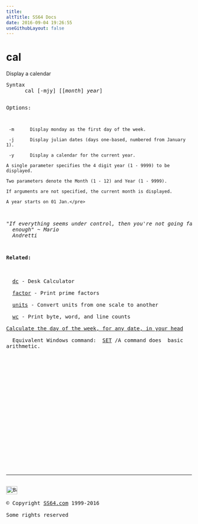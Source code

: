 ```yaml
---
title:
altTitle: SS64 Docs
date: 2016-09-04 19:26:55
useGithubLayout: false
---
```

<!-- #BeginLibraryItem "/Library/head_bash.lbi" --><!-- #EndLibraryItem --><h1>cal</h1>  
<p>Display a calendar</p>
<pre>Syntax
      cal [-mjy] [[<i>month</i>] <i>year</i>]

Options:

     -m      Display monday as the first day of the week.

     -j      Display julian dates (days one-based, numbered from January 1).

     -y      Display a calendar for the current year.

    A single parameter specifies the 4 digit year (1 - 9999) to be displayed.

    Two parameters denote the Month (1 - 12) and Year (1 - 9999).

    If arguments are not specified, the current month is displayed.

    A year starts on 01 Jan.</pre>
<p class="quote"><i>"If everything seems under control, then you're not going fast 
  enough" ~ Mario 
  Andretti</i></p>
<p><b>Related:</b><br>
  <br>
  <a href="dc.html">dc</a> - Desk Calculator<br>
  <a href="factor.html">factor</a> - Print prime factors <br>
  <a href="units.html">units</a> - Convert units from one scale to another<br>
  <a href="wc.html">wc</a> - Print byte, word, and line counts<br>
<a href="http://funrei.wordpress.com/2008/01/23/become-a-non-autistic-calendar-counting-genius/">Calculate the day of the week, for any date, in your head</a><br>
  Equivalent Windows command:  <a href="../nt/set.html">SET</a> /A command does  basic 
arithmetic.</p><!-- #BeginLibraryItem "/Library/foot_bash.lbi" --><p>
<!-- bash300 -->
<ins class="adsbygoogle" style="display:inline-block;width:300px;height:250px" data-ad-client="ca-pub-6140977852749469" data-ad-slot="4615356305"></ins>
<script>
(adsbygoogle = window.adsbygoogle || []).push({});
</script></p>
<hr>
<div id="bl" class="footer"><a href="cal.html#"><img src="../images/top.png" width="30" height="22" alt="Back to the Top"></a></div>
<div id="br" class="footer, tagline">© Copyright <a href="http://ss64.com/">SS64.com</a> 1999-2016<br>
Some rights reserved</div><!-- #EndLibraryItem -->


